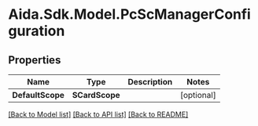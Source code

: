 # Aida.Sdk.Model.PcScManagerConfiguration

## Properties

Name | Type | Description | Notes
------------ | ------------- | ------------- | -------------
**DefaultScope** | **SCardScope** |  | [optional] 

[[Back to Model list]](../README.md#documentation-for-models) [[Back to API list]](../README.md#documentation-for-api-endpoints) [[Back to README]](../README.md)

